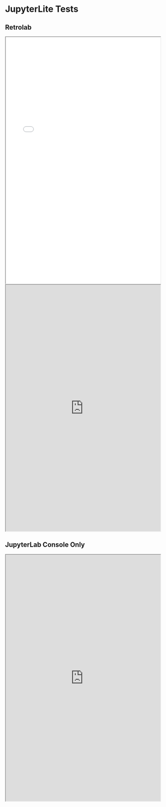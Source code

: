 # JupyterLite Tests
## Retrolab
<iframe
  src="../jupyterlite/_output/retro/notebooks/index.html?path=jupyter-lite.ipynb&theme='JupyterLab Dark'"
  width="100%"
  height="800px"
></iframe>

<iframe
  src="https://jupyterlite.readthedocs.io/en/latest/_static/retro/notebooks/index.html?path=intro-retro.ipynb&theme='JupyterLab Dark'"
  width="100%"
  height="800px"
></iframe>

## JupyterLab Console Only
<iframe
  src="https://jupyterlite.github.io/demo/repl/index.html?kernel=python&theme='JupyterLab Dark'"
  width="100%"
  height="800px"
></iframe>